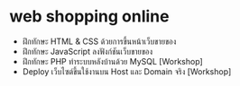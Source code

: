 # web shopping online
- ฝึกทักษะ HTML &amp; CSS ด้วยการขึ้นหน้าเว็บขายของ
- ฝึกทักษะ JavaScript ลงฟังก์ชันเว็บขายของ
- ฝึกทักษะ PHP ทำระบบหลังบ้านด้วย MySQL [Workshop]
- Deploy เว็บไซต์ขึ้นใช้งานบน Host และ Domain จริง [Workshop]


